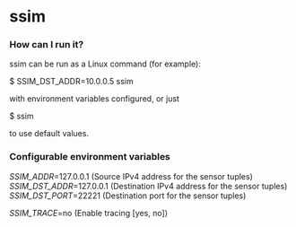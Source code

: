 # ssim 


### How can I run it? ###
ssim can be run as a Linux command (for example):     

$ SSIM_DST_ADDR=10.0.0.5 ssim    

with environment variables configured, or just   

$ ssim   

to use default values.   


### Configurable environment variables ###

*SSIM_ADDR*=127.0.0.1 (Source IPv4 address for the sensor tuples) 
*SSIM_DST_ADDR*=127.0.0.1 (Destination IPv4 address for the sensor tuples)    
*SSIM_DST_PORT*=22221 (Destination port for the sensor tuples)    

*SSIM_TRACE*=no (Enable tracing [yes, no])
